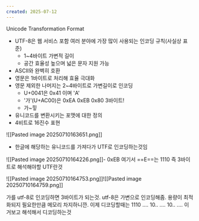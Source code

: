 ```yaml
---
created: 2025-07-12
---
```

Unicode Transformation Format
- UTF-8은 웹 서비스 포함 여러 분야에 가장 많이 사용되는 인코딩 규칙(사실상 표준)
	- 1~4바이트 가변적 길이
	- 공간 효율성 높으며 넓은 문자 지원 가능
- ASCII와 완벽히 호환
- 영문은 1바이트로 처리해 효율 극대화
- 영문 제외한 나머지는 2~4바이트로 가변길이로 인코딩
	- U+0041은 0x41 이며 'A'
	- '가'(U+AC00)은 0xEA 0xEB 0x80 3바이트!
	- 가~힣
- 유니코드를 변환시키는 포맷에 대한 정의
- 4비트로 16진수 표현

![[Pasted image 20250710163651.png]]
- 한글에 해당하는 유니코드를 가져다가 UTF로 인코딩하는것임

![[Pasted image 20250710164226.png]]- 0xEB 여기서 ==E==는 1110 즉 3바이트로 해석해야할 UTF란것

![[Pasted image 20250710164753.png]]![[Pasted image 20250710164759.png]]

가를 utf-8로 인코딩하면 3바이트가 되는것. utf-8은 가변으로 인코딩해줌. 용량이 최적화되지 필요한만큼 메모리 차지하니깐. 이제 디코딩할때는 1110 .... 10.. .... 10.. .... 이거보고 해석해서 디코딩하는것
